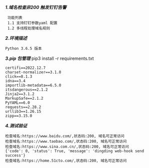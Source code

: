 ***1.域名检查非200 触发钉钉告警***

```
 功能列表
 1.1 支持钉钉参数yaml 配置
 1.2 多线程处理域名规则
```

***2.环境描述***
```
Python 3.6.5 版本
```

***3.pip 包管理***
pip3 install -r requirements.txt
```
certifi==2022.12.7
charset-normalizer==3.1.0
click==8.1.3
idna==3.4
importlib-metadata==6.5.0
itsdangerous==2.1.2
Jinja2==3.1.2
MarkupSafe==2.1.2
PyYAML==6.0
requests==2.28.2
urllib3==1.26.15
zipp==3.15.0
```

***4.测试验证***
```
检查域名:https://www.baidu.com/,状态码:200, 域名可正常访问
检查域名:https://www.taobao.com/,状态码:200, 域名可正常访问
检查域名:https://www.sina.com.cn/,状态码:200, 域名可正常访问
{'code': 0, 'status': True, 'message': 'dingding web-hook send success'}
检查域名:https://home.51cto.com/,状态码:200, 域名可正常访问
```
